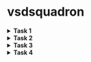 # vsdsquadron
<details>
<summary><b> Task 1</b>  </summary>
  <br>

**1) Installing virtual box**

![VM VIRTUAL BOX](https://github.com/saidevharsha/vsdsquadron/blob/main/task1/1%20installing%20virtual%20%20box.png?raw=true)

**2) Installing leafpad**

![Installing leafpad](https://github.com/saidevharsha/vsdsquadron/blob/main/task1/2%20install%20leafpad.png?raw=true)

*By using the following command we can install the leafpad in ubuntu*
```
  sudo apt install leafpad
```
**3) Sample c code**
![sample c code](https://github.com/saidevharsha/vsdsquadron/blob/main/task1/3%20sample%20c%20code.png?raw=true)

The code which is given in above picture will perform the addition function from 1 to 100 numbers,
After entering the code save the code

**4) Output for c code**
![output](https://github.com/saidevharsha/vsdsquadron/blob/main/task1/4%20sample%20c%20code%20output.png?raw=true)

By using following commands we can get the output for respective code

```
  gcc filename.c
  ./a.out
```
**5) Calculations of instructions**
![calculations](https://github.com/saidevharsha/vsdsquadron/blob/main/task1/5%20calculations%20of%20instructions.png?raw=true)

By using the following commands we can get the assembly codes which are the above picture
```
  riscv64-unknown-elf-gcc -O1 -mabi=lp64 -march=rv64i -o sum1ton.o sum1ton.c
  ls -ltr sum1ton.o
```
Then the sum1ton.o file will be enable
```
  riscv64-unkown-elf-objdump -d sum1ton.o
```
The above command will give you bunch of assembly language code
```
  riscv64-unkown-elf-objdump -d sum1ton.o | less
```
The above command will help to reduce the assembly language code
</details>

<details>
<summary><b> Task 2</b>  </summary>
  <br>

**Traffic Flow Controller**
A simple Traffic flow controller controls the trafiic to reduce the congestions in this project iam using three lights red,yellow and green there will be a delay which will waste the time and it will be given to the each light and the delays for lights will be different and it will be fixed

**simple c code for traffic flow controller**

![c code](https://github.com/saidevharsha/vsdsquadron/blob/main/task2/c%20program%20for%20traffic%20light%20controller.png?raw=true)

**traffic flow controller program**
```
#include <stdio.h>
void redLight (int duration);
void yellowLight (int duration);
void greenLight (int duration);
void delay(int seconds);
int main() {
int redDuration = 4;
int yellowDuration = 2;
int greenDuration = 8;
while (1) {
redLight(redDuration);
yellowLight (yellowDuration);
greenLight(greenDuration);
}
return 0;
}
void redLight (int duration) {
printf("Red light on for %d seconds\n", duration); delay(duration);
}
void yellowLight (int duration) {
printf("Yellow light on for %d seconds\n", duration); delay(duration);
}
void greenLight (int duration) {
printf("Green light on for %d seconds\n", duration); delay(duration);
}
void delay(int seconds) {
unsigned long count;
for (int i=0; i< seconds; i++){
}
for(count=0; count<1000000000); count++);
}
```
The numericals which are assigned to the the lights are the delays for example redlight=4 so the red light will be enabled for 4 seconds this applicable to the remaining lights

**Output for the program**

![output](https://github.com/saidevharsha/vsdsquadron/blob/main/task2/output%20for%20c%20program.png?raw=true)

By using these commands we can get the output
```
  gcc filename.c
  ./a.out
```
First red light is enabled for 4 seconds,
Then yellow light is enabled for 2 seconds,
atlast green light is enabled for 8 seconds,
this process iterative process the lights will be enabled according there delays

**implementing traffic flow controller using RISCV**

![commands](https://github.com/saidevharsha/vsdsquadron/blob/main/task2/riscv%20gcc%20commands.png?raw=true)

```
riscv64-unknown-elf-gcc -O1 -mabi=lp64 -march=rv64i -o tlc.o tlc.c
ls -ltr tlc.o
```
These are the commands used to implement in RISCV

**Assembly language code for traffic flow controller**

![assembly](https://github.com/saidevharsha/vsdsquadron/blob/main/task2/large%20number%20of%20assembly%20codes.png?raw=true)

```
  riscv64-unknown-elf-objdump -d tlc.o
```
By using the above command we will get bunch of assembly language codes to reduce the assembly language code there is another command

**reduced assembly language code**

![reduced](https://github.com/saidevharsha/vsdsquadron/blob/main/task2/reduced%20assembly%20codes.png?raw=true)

```
  riscv64-unknown-elf-objdump -d tlc.o | less
```
This is reduced assembly language code for traffic flow controller
</details>


<details>
<summary><b> Task 3</b></summary>
  <br>
  This task is to perform spike simulation and verifying the 01 and 0fast instructions in RISC-V 

 **verifying with -01 command**
 
 ![-01command](https://github.com/saidevharsha/vsdsquadron/blob/main/task3/01%20instruction.png?raw=true)

  This the command used to get the -01 instruction ``` riscv64-unknown-elf-gcc -o1 -mabi=lp64 -march=rv64i -o tlc.o tlc.c ```
 ,  we will get the output by using ``` ./a.out``` 

 ![spike-01](https://github.com/saidevharsha/vsdsquadron/blob/main/task3/01%20command.png?raw=true)

By using the following command we can get the spike verification
```
spike pk tlc
```
  
**Assembly language code for -01command**

![assembly code](https://github.com/saidevharsha/vsdsquadron/blob/main/task3/assembly%20language%20code%20for%2001%20instruction.png?raw=true)

 to get assembly language code for 01 instruction following command is used
 ```
  riscv64-unknown-elf-objdump -d tlc.o
```
by using above command we will get the large number of assembly language codes to reduce the no.of codes we will use the below code

```
  riscv64-unknown-elf-objdump -d tlc.o | less
```

**spike simulation for -01command**
![spike-01](https://github.com/saidevharsha/vsdsquadron/blob/main/task3/spike%20simulation%20for%2001%20instruction.png?raw=true)

In this we perform debugging by sing this instruction
```
spike pk tlc
```
"100b0" is the 1st address so we can start debugging from the 100b0 by using this command we can start simulation
```
until pc 0 100b0
```
for getting the register value ``` reg 0 a5 ```

**verifying with -0fast command**

This the command used to get the -0fast instruction ``` riscv64-unknown-elf-gcc -0fast -mabi=lp64 -march=rv64i -o tlc.o tlc.c ```
 ,  we will get the output by using ``` ./a.out``` 

 ![assembly 0fast](https://github.com/saidevharsha/vsdsquadron/blob/main/task3/assembly%20language%20code%20for%200fast%20instruction.png?raw=true)

 we can get the assembly code for 0fast instruction by using the same commands which we used to get the -01 instruction's assembly language code

 **Spike simulation for -0fast command**

 ![spike 0fast](https://github.com/saidevharsha/vsdsquadron/blob/main/task3/spike%20simulation%20for%200fast%20instruction.png?raw=true)


In this we perform debugging by sing this instruction
```
spike pk tlc
```
"100b0" is the 1st address so we can start debugging from the 100b0 by using this command we can start simulation
```
until pc 0 100b0
```
for getting the register value ``` reg 0 a5 ```

</details>


<details>
  <summary><b> Task 4</b></summary>
  <br>

 **RISC-V ISA:** RISC-V (pronounced "risk-five") is an open-source instruction set architecture (ISA) for processors. Unlike most ISAs, RISC-V is royalty-free, meaning anyone can design and build RISC-V chips without paying licensing fees. It's based on the RISC (Reduced Instruction Set Computing) principle, where processors perform simple operations efficiently. RISC-V has a modular design with a base instruction set and optional extensions for specific tasks. This flexibility makes it suitable for a wide range of devices, from tiny embedded systems to powerful computers. RIS-V is gaining traction in the industry with companies designing RISC-V processors and software tools being developed to support it.
There are some set of important instructions 

**Instruction set**
1. R - Register
2. I - Immediate
3. S - Store
4. B - Branch
5. U - Upper Immediate
6. J - Jump

![instructionset](https://github.com/saidevharsha/vsdsquadron/blob/main/task4/RISC-V%20INSTRUCTION%20%20SET.png?raw=true)

**R-TYPE INSTRUCTION(Register)**
* R-type instructions operate on data stored in registers, without relying on immediate values (numbers directly included in the instruction).
* The first 7 bits (opcode) act as a fingerprint, identifying the general type of operation (like addition or subtraction).
* Next 5 bits (rd index) specify the destination register, where the result of the operation will be stored.
* Combined opcode and 3-bit funct3 field provide more details about the exact operation to be performed.
* Finally, the last two registers (rs1 and rs2), identified by their indexes (bits 15-19 and 20-24 respectively), hold the data used in the operation.
 ![rtype](https://velog.velcdn.com/images/taegon1998/post/fe0b327b-f8e3-4ff3-b77e-0c2ec99f06a8/image.jpg?raw==true)

**I-TYPE INSTRUCTION(Immediate)**
* I-type instructions are workhorses that combine register data with immediate values (small constant numbers included within the instruction itself). This eliminates the need to constantly access memory for these values, making them faster.
* The key difference from R-type is the 12-bit immediate field occupying the upper portion of the instruction. This field holds the constant value directly usable in the operation.
* The opcode remains in the same location but identifies operations suited for immediate values (like adding a register with a constant).
* The rest of the structure, including destination register (rd) and source register (rs1) indexes, resembles R-type instructions.
* In short, I-type instructions offer a more compact way to perform calculations involving both register data and fixed values.
  
![ITYPE](https://velog.velcdn.com/images/taegon1998/post/cb659e46-c7db-40b5-b3c0-44835e8fedd8/image.jpg?raw=true)

**S-type Instruction(Store)**
* S-type instructions are all about moving data out of registers and into memory. They act like couriers, delivering register values to their designated storage locations.
* Unlike R-type and I-type, S-type instructions don't have a destination register (rd) because their focus is on storing, not manipulating data.
* To pinpoint the memory address for storage, S-type instructions utilize a split immediate field. This field is divided into two parts:
* Bits 11 to 5 hold the higher-order bits of the offset.
* Bits 4 to 0 contain the lower-order bits of the offset.
* This combined immediate value, added to the base address stored in a register (usually rs1), specifies the exact memory location where the data from the source 
 register will be deposited.

![stype](https://velog.velcdn.com/images/taegon1998/post/61bcec43-61f4-45ee-8e2f-1f9d51c80dba/image.jpg?raw=true)

**B-TYPE INSTRUCTION(Branch)**
* B-type instructions are the decision-makers of the RISC-V world. They control the flow of the program by performing conditional branches. Unlike their R, I, and S counterparts, B-type instructions focus on changing the execution path based on certain conditions.
* B-type instructions are all about "if-then-else" scenarios. They compare the values in two registers (rs1 and rs2) using a funct3 field that specifies the comparison type (equal to, greater than, etc.).
* There's no destination register (rd) because B-type instructions aren't concerned with storing results, just altering the program flow.
* Similarly, funct7 is absent as B-type instructions deal with branching logic, not complex arithmetic operations.
* It provides an offset value that determines how many instruction positions to jump (forward or backward) if the specified condition is met.
* Think of B-type instructions as road signs. They evaluate conditions and, if met, adjust the program's course by a certain distance (the immediate offset) in 
  memory.

![btype](https://velog.velcdn.com/images/taegon1998/post/889b5adc-c152-4fa1-814a-85f10336e036/image.jpg?raw=true)

**U-TYPE INSTRUCTION(Upper Immediate)**

* U-type instructions are the express delivery service of RISC-V. They specialize in loading large immediate values (constants) directly into registers. Unlike I- 
  type with its smaller immediate field, U-type offers a dedicated 20-bit space for these values.
* U-type instructions are all about efficiency. They ditch most other fields, focusing solely on the essential elements:
* A 20-bit immediate field carries the hefty data payload.
* A destination register (rd) is specified, where this immediate value will be deposited.
* You won't find funct3, rs1, rs2, or funct7 in U-type instructions. These fields are unnecessary for the simple task of loading immediate data.
* Think of U-type instructions as pre-filled envelopes. They contain a large value (immediate) and a clear destination address (rd register), making data transfer 
  swift and streamlined

![utype](https://velog.velcdn.com/images/taegon1998/post/f5397f8a-e8c2-4b09-9967-d8889c7d6186/image.jpg?raw=true)

**J-TYPE INSTRUCTION(Jump)**

* While the RISC-V instruction set architecture (ISA) did have J-type instructions in earlier versions, it's important to note that  J-type instructions are no longer part of the base ISA as of RISC-V specification version 2.2. 
* Previously, J-type instructions were used for unconditional jumps, similar to U-type instructions for loading immediates. They shared a similar format with just the opcode, destination register (rd), and a large immediate field for the jump target address.

  Here's a quick comparison:

    | Feature       | U-type Instruction | J-type Instruction (deprecated) |
    |----------------|---------------------|---------------------------------|
    | Purpose        | Load immediate      | Unconditional jump               |
    | Key Field      | 20-bit immediate      | 20-bit jump target address        |
    | Other Fields    | rd register (destination) | rd register (destination), opcode |

* However, J-type instructions have been replaced by a combination of JAL (Jump and Link) instruction using the U-type format and setting rd to zero (x0). This simplifies the ISA and eliminates the need for a separate J-type format.

**given instruction sets and their type of instructions**

**Instruction** | **Type**         |**Description**
----------------|-----------------|-----------------------------------
ADD r1, r2, r3     | R-type          | Adds the values in rs1 and rs2, stores the result in rd.
SUB r3, r1, r2     | R-type          |  Subtracts the value in rs2 from rs1, stores the result in rd.
AND r2, r1, r3     | R-type          |  Performs bitwise AND between rs1 and rs2, stores the result in rd.
OR r8, r2, r5      | R-type          |  Performs bitwise OR between rs2 and rs5, stores the result in r8.
XOR r8, r1, r4     | R-type          |  Performs bitwise XOR between rs1 and r4, stores the result in r8.
SLT r10, r2, r4    | R-type          |  Sets r10 to 1 if rs2 is less than rs4, otherwise 0. (Set Less Than)
ADDI r12, r3, 5   | I-type (immediate) |  Adds the immediate value (imm) to the value in rs1, stores the result in rd.
SW r3, r1, 4       | S-type          |  Stores the value in rs2 at the memory address calculated by adding imm to the value in rs1.
SRL r16, r11, r2   | R-type          |  Shifts the value in rs1 right by the number of bits specified in rs2, stores the result in r16. (Shift Right Logical)
BNE r0, r1, 20     | B-type (branch)   |  Branches to the instruction at address `PC + imm` if the values in r0 and r1 are not equal. (Branch Not Equal)
BEQ r0, r0, 15     | B-type (branch)   |  Branches to the instruction at address `PC + imm` if the value in r0 is equal to itself (always true). (Branch Equal)
LW r13, r11, 2     | I-type (load)    |  Loads the value from the memory address calculated by adding imm to the value in rs1, stores the value in r13.
SLL r15, r11, r2   | R-type          |  Shifts the value in rs1 left by the number of bits specified in rs2, stores the result in r15. (Shift Left Logical)


**32 Bit Instruction code for each instruction**

**1.ADD r1, r2, r3**
>* Opcode: 0110011 
>* rd : 00001 
>* funct3: 000 
>* rs1 : 00010 
>* rs2 : 00011 
>* funct7: 0000000

*32 Bit Instruction code:* ```0000000 00011 00010 000 00001 0110011 ```

**2.SUB r3, r1, r2**

>* Opcode: 0110011 
>* rd: 00011 
>* funct3: 000 
>* rs1 : 00001 
>* rs2 : 00010 
>* funct7: 0100000 

*32 Bit Instruction code:* ```0100000 00010 00001 000 00011 0110011 ```

**3.AND r2, r1, r3**
>* Opcode: 0110011 
>* rd : 00010 
>* funct3: 111 
>* rs1 : 00001 
>* rs2 : 00011 
>* funct7: 0000000

*32 Bit Instruction code:*```0000000 00011 00001 111 00010 0110011  ```

**4.OR r8, r2, r5**
>* Opcode: 0110011 
>* rd : 01000 
>* funct3: 110 
>* rs1 : 00010 
>* rs2 : 00101 
>* funct7: 0000000 

*32 Bit Instruction code:*```0000000 00101 00010 110 01000 0110011```

**5.XOR r8, r1, r4**
>* Opcode: 0110011 
>* rd : 01000 
>* funct3: 100 
>* rs1 : 00001 
>* rs2 : 00100 
>* funct7: 0000000 

*32 Bit Instruction code:* ```0000000 00100 00001 100 01000 0110011 ```

**6.SLT r10, r2, r4**

>* Opcode: 0110011 
>* rd : 01010 
>* funct3: 010 
>* rs1 : 00010 
>* rs2 : 00100 
>* funct7: 0000000 

*32 Bit Instruction code:* ``` 0000000 00100 00010 010 01010 0110011```

**7.ADDI r12, r3, 5**

>* Opcode: 0010011 
>* rd : 01100 
>* funct3: 000 
>* rs1 : 00011 
>* imm: 000000000101

*32 Bit Instruction code:* ```000000000101 00011 000 01100 0010011```

**8.SW r3, r1, 4**

>* Opcode: 0100011 
>* imm[4:0]: 00100 
>* rs1 : 00001 
>* rs2 : 00011 
>* funct3: 010 
>* imm[11:5]: 0000000

*32 Bit Instruction code:*```0000000 00011 00001 010 00100 0100011```

**9.SRL r16, r11, r2**

>* Opcode: 0110011 
>* rd : 10000 
>* funct3: 101 
>* rs1 : 01011 
>* rs2 : 00010 
>* funct7: 0000000 

*32 Bit Instruction code:*```0000000 00010 01011 101 10000 0110011```

**10.BNE r0, r1, 20**

>* Opcode: 1100011 
>* imm[12|10:5]: 0000001 
>* rs2: 00001 
>* rs1: 00000 
>* funct3: 001 
>* imm[4:1|11]: 01000

*32 Bit Instruction code:*```0 000001 00001 00000 001 0100 0 1100011```

**11.BEQ r0, r0, 15**

>* Opcode: 1100011
>* funct3: 000
>* rs1: 00000 
>* rs2: 00000 
>* imm[11:0]: 15

*32 Bit Instruction code:*```00000000 00001111 00000 00000 000 1100011```

**12.LW r13, r11, 2**

>* Opcode: 0000011 
>* rd: 01101 
>* funct3: 010 
>* rs1: 01011 
>* Immediate: 00010

*32 Bit Instruction code:*```0000000 00010 01011 010 01101 0000011```

**13.SLL r15, r11, r2**

>* Opcode: 0110011 
>* rd : 01111 
>* funct3: 001 
>* rs1 : 01011 
>* rs2 : 00010 
>* funct7: 0000000

*32 Bit Instruction code:*```0000000 00010 01011 001 01111 0110011```

</details>
